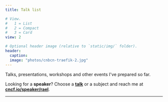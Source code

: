 ```yaml
---
title: Talk list

# View.
#   1 = List
#   2 = Compact
#   3 = Card
view: 2

# Optional header image (relative to `static/img/` folder).
header:
  caption:
  image: "photos/cnbcn-traefik-2.jpg"
---
```


Talks, presentations, workshops and other events I've prepared so far.

Looking for a **speaker**? Choose a **[talk](talk/)** or a subject and reach me at **[cncf.io/speaker/rael](https://cncf.io/speaker/rael)**.

---